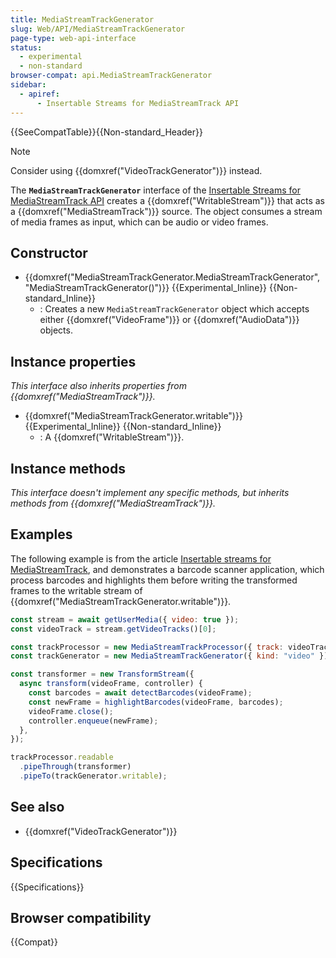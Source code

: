```yaml
---
title: MediaStreamTrackGenerator
slug: Web/API/MediaStreamTrackGenerator
page-type: web-api-interface
status:
  - experimental
  - non-standard
browser-compat: api.MediaStreamTrackGenerator
sidebar:
  - apiref:
      - Insertable Streams for MediaStreamTrack API
---
```


{{SeeCompatTable}}{{Non-standard_Header}}

> [!NOTE]
> Consider using {{domxref("VideoTrackGenerator")}} instead.

The **`MediaStreamTrackGenerator`** interface of the [Insertable Streams for MediaStreamTrack API](/en-US/docs/Web/API/Insertable_Streams_for_MediaStreamTrack_API) creates a {{domxref("WritableStream")}} that acts as a {{domxref("MediaStreamTrack")}} source.
The object consumes a stream of media frames as input, which can be audio or video frames.

## Constructor

- {{domxref("MediaStreamTrackGenerator.MediaStreamTrackGenerator", "MediaStreamTrackGenerator()")}} {{Experimental_Inline}} {{Non-standard_Inline}}
  - : Creates a new `MediaStreamTrackGenerator` object which accepts either {{domxref("VideoFrame")}} or {{domxref("AudioData")}} objects.

## Instance properties

_This interface also inherits properties from {{domxref("MediaStreamTrack")}}._

- {{domxref("MediaStreamTrackGenerator.writable")}} {{Experimental_Inline}} {{Non-standard_Inline}}
  - : A {{domxref("WritableStream")}}.

## Instance methods

_This interface doesn't implement any specific methods, but inherits methods from {{domxref("MediaStreamTrack")}}._

## Examples

The following example is from the article [Insertable streams for MediaStreamTrack](https://developer.chrome.com/docs/capabilities/web-apis/mediastreamtrack-insertable-media-processing), and demonstrates a barcode scanner application, which process barcodes and highlights them before writing the transformed frames to the writable stream of {{domxref("MediaStreamTrackGenerator.writable")}}.

```js
const stream = await getUserMedia({ video: true });
const videoTrack = stream.getVideoTracks()[0];

const trackProcessor = new MediaStreamTrackProcessor({ track: videoTrack });
const trackGenerator = new MediaStreamTrackGenerator({ kind: "video" });

const transformer = new TransformStream({
  async transform(videoFrame, controller) {
    const barcodes = await detectBarcodes(videoFrame);
    const newFrame = highlightBarcodes(videoFrame, barcodes);
    videoFrame.close();
    controller.enqueue(newFrame);
  },
});

trackProcessor.readable
  .pipeThrough(transformer)
  .pipeTo(trackGenerator.writable);
```

## See also

- {{domxref("VideoTrackGenerator")}}

## Specifications

{{Specifications}}

## Browser compatibility

{{Compat}}
